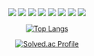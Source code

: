 <div align="center">
<img src="https://img.shields.io/badge/Python-3776AB?style=for-the-badge&logo=Python&logoColor=white"> <img src="https://img.shields.io/badge/Java-007396?style=for-the-badge&logo=Java&logoColor=white"> <img src="https://img.shields.io/badge/Django-092E20?style=for-the-badge&logo=Django&logoColor=white"> <img src="https://img.shields.io/badge/Spring Boot-6DB33F?style=for-the-badge&logo=Spring Boot&logoColor=white"> 
<img src="https://img.shields.io/badge/Dart-0175C2?style=for-the-badge&logo=Dart&logoColor=white"> <img src="https://img.shields.io/badge/Flutter-02569B?style=for-the-badge&logo=Flutter&logoColor=white"> <img src="https://img.shields.io/badge/Qgis-589632?style=for-the-badge&logo=Qgis&logoColor=white"> <img src="https://img.shields.io/badge/PostgreSQL-4169E1?style=for-the-badge&logo=PostgreSQL&logoColor=white">

[![Top Langs](https://github-readme-stats.vercel.app/api/top-langs/?username=artdumb&layout=compact)](https://github.com/artdumb/github-readme-stats)

[![Solved.ac Profile](http://mazassumnida.wtf/api/generate_badge?boj=taehun1998)](https://solved.ac/taehun1998)
</div>
